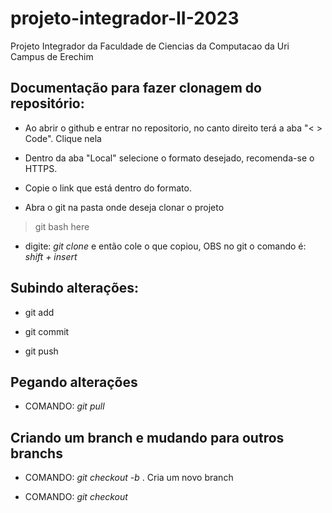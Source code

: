 # projeto-integrador-II-2023
Projeto Integrador da Faculdade de Ciencias da Computacao da Uri Campus de Erechim

## Documentação para fazer clonagem do repositório:

* Ao abrir o github e entrar no repositorio, no canto direito terá a aba "< > Code". Clique nela

* Dentro da aba "Local" selecione o formato desejado, recomenda-se o HTTPS.

* Copie o link que está dentro do formato.

* Abra o git na pasta onde deseja clonar o projeto
> git bash here

* digite: *git clone* e então cole o que copiou, OBS no git o comando é: *shift + insert*

## Subindo alterações:

* git add 

* git commit

* git push 

## Pegando alterações

* COMANDO: *git pull* 

## Criando um branch e mudando para outros branchs

* COMANDO: *git checkout -b <nome do novo branch>* . Cria um novo branch

* COMANDO: *git checkout <nome do branch desejado>*